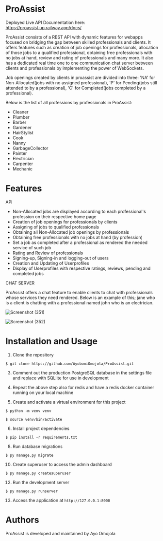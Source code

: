 # ProAssist
Deployed Live API Documentation here: https://proassist.up.railway.app/docs/

ProAssist consists of a REST API with dynamic features for webapps focused on bridging the gap between skilled professionals and clients. It offers features such as creation of job openings for professionals, allocation of those jobs to a qualified professional, obtaining free professionals with no jobs at hand, review and rating of professionals and many more. It also has a dedicated real time one to one communication chat server between clients and professionals by implementing the power of WebSockets.

Job openings created by clients in proassist are divided into three: 'NA' for Non-Allocated(jobs with no assigned professional), 'P' for Pending(jobs still attended to by a professional), 'C' for Completed(jobs completed by a professional).

Below is the list of all professions by professionals in ProAssist:
- Cleaner
- Plumber
- Barber
- Gardener
- HairStylist
- Cook
- Nanny
- GarbageCollector
- Painter
- Electrician
- Carpenter
- Mechanic

# Features
API

- Non-Allocated jobs are displayed according to each professional's profession on their respective home page
- Creation of job openings for professionals by clients
- Assigning of jobs to qualified professionals
- Obtaining all Non-Allocated job openings by professionals
- Obtaining free professionals with no jobs at hand (by profession)
- Set a job as completed after a professional as rendered the needed service of such job
- Rating and Review of professionals
- Signing-up, Signing-in and logging-out of users
- Creation and Updating of Userprofiles
- Display of Userprofiles with respective ratings, reviews, pending and completed jobs

CHAT SERVER

ProAssist offers a chat feature to enable clients to chat with professionals whose services they need rendered. Below is an example of this; jane who is a client is chatting with a professional named john who is an electrician.

![Screenshot (351)](https://github.com/AyobomiOmojola/ProAssist/assets/145074091/1d292cd5-aba9-42b6-97f3-f23089b328e9)

![Screenshot (352)](https://github.com/AyobomiOmojola/ProAssist/assets/145074091/ac279652-66e9-4ea9-a97c-f52f26b3a7e8)

# Installation and Usage
1. Clone the repository

``` $ git clone https://github.com/AyobomiOmojola/ProAssist.git ```

3. Comment out the production PostgreSQL database in the settings file and replace with SQLlite for use in development
   
5. Repeat the above step also for redis and have a redis docker container running on your local machine
   
7. Create and activate a virtual environment for this project

``` $ python -m venv venv ```

``` $ source venv/bin/activate ```

6. Install project dependencies

``` $ pip install -r requirements.txt ```

8. Run database migrations
   
``` $ py manage.py migrate ```

10. Create superuser to access the admin dashboard
    
``` $ py manage.py createsuperuser ```

12. Run the development server
    
``` $ py manage.py runserver ```

13. Access the application at ```http://127.0.0.1:8000```

# Authors
ProAssist is developed and maintained by Ayo Omojola




